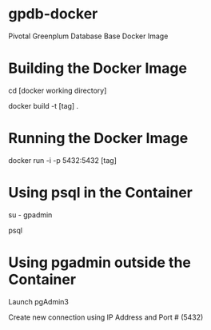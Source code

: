# gpdb-docker
Pivotal Greenplum Database Base Docker Image

# Building the Docker Image
cd [docker working directory]

docker build -t [tag] .

# Running the Docker Image
docker run -i -p 5432:5432 [tag]

# Using psql in the Container
su - gpadmin

psql

# Using pgadmin outside the Container
Launch pgAdmin3

Create new connection using IP Address and Port # (5432)
